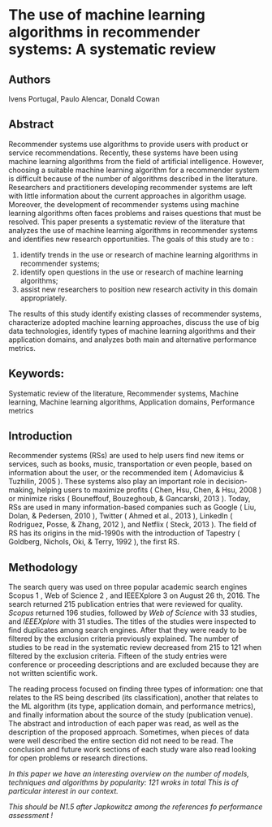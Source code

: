 # The use of machine learning algorithms in recommender systems: A systematic review

## Authors 

Ivens Portugal, Paulo Alencar, Donald Cowan

## Abstract

Recommender systems use algorithms to provide users with product or service recommendations. 
Recently, these systems have been using machine learning algorithms from the field of artificial intelligence.
However, choosing a suitable machine learning algorithm for a recommender system is difficult because of the number of algorithms described in the literature. 
Researchers and practitioners developing recommender systems are left with little information about the current approaches in algorithm usage. 
Moreover, the development of recommender systems using machine learning algorithms often faces problems and raises questions that must be resolved. 
This paper presents a systematic review of the literature that analyzes the use of machine learning algorithms in recommender systems and identifies new research opportunities. 
The goals of this study are to :

1. identify trends in the use or research of machine learning algorithms in recommender systems; 
2. identify open questions in the use or research of machine learning algorithms; 
3. assist new researchers to position new research activity in this domain appropriately. 

The results of this study identify existing classes of recommender systems, characterize adopted machine learning approaches, discuss the use of big data technologies, identify types of machine learning algorithms and their application domains, and analyzes both main and alternative performance metrics.

## Keywords:

Systematic review of the literature, Recommender systems, Machine learning, Machine learning algorithms, Application domains, Performance metrics

## Introduction

Recommender systems (RSs) are used to help users find new items or services, such as books, music, transportation or even
people, based on information about the user, or the recommended item ( Adomavicius & Tuzhilin, 2005 ). 
These systems also play an important role in decision-making, helping users to maximize profits ( Chen, Hsu, Chen, & Hsu, 2008 ) or minimize risks ( Bouneffouf, Bouzeghoub, & Gancarski, 2013 ). 
Today, RSs are used in many information-based companies such as Google ( Liu, Dolan, & Pedersen, 2010 ), Twitter ( Ahmed et al., 2013 ), LinkedIn ( Rodriguez, Posse, & Zhang, 2012 ), and Netflix ( Steck, 2013 ). 
The field of RS has its origins in the mid-1990s with the introduction of Tapestry ( Goldberg, Nichols, Oki, & Terry, 1992 ), the first RS.

## Methodology

The search query was used on three popular academic search engines Scopus 1 , Web of Science 2 , and IEEEXplore 3 on August 26 th, 2016. 
The search returned 215 publication entries that were reviewed for quality. 
*Scopus* returned 196 studies, followed by *Web of Science* with 33 studies, and *IEEEXplore* with 31 studies. 
The titles of the studies were inspected to find duplicates among search engines. 
After that they were ready to be filtered by the exclusion criteria previously explained. 
The number of studies to be read in the systematic review decreased from 215 to 121 when filtered by the exclusion criteria.
Fifteen of the study entries were conference or proceeding descriptions and are excluded because they are not written scientific work.

The reading process focused on finding three types of information: one that relates to the RS being described (its classification), another that relates to the ML algorithm (its type, application domain, and performance metrics), and finally information about the source of the study (publication venue). 
The abstract and introduction of each paper was read, as well as the description of the proposed approach. 
Sometimes, when pieces of data were well described the entire section did not need to be read. 
The conclusion and future work sections of each study ware also read looking for open problems or research directions.

*In this paper we have an interesting overview on the number of models, techniques and algorithms by popularity: 121 wroks in total*
*This is of particular interest in our context.*

*This should be N1.5 after Japkowitcz among the references fo performance assessment !*